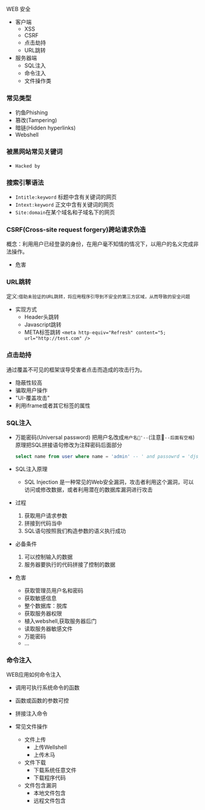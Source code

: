 

WEB 安全
* 客户端
  + XSS
  + CSRF
  + 点击劫持
  + URL跳转
* 服务器端
  + SQL注入
  + 命令注入
  + 文件操作类


### 常见类型
* 钓鱼Phishing
* 篡改(Tampering)
* 暗链(Hidden hyperlinks)
* Webshell


### 被黑网站常见关键词
* `Hacked by`

### 搜索引擎语法
* `Intitle:keyword` 标题中含有关键词的网页
* `Intext:keyword` 正文中含有关键词的网页
* `Site:domain`在某个域名和子域名下的网页


### CSRF(Cross-site request forgery)跨站请求伪造
概念：利用用户已经登录的身份，在用户毫不知情的情况下，以用户的名义完成非法操作。
* 危害

### URL跳转
定义:``借助未验证的URL跳转，将应用程序引导到不安全的第三方区域，从而导致的安全问题``
* 实现方式
  + Header头跳转
  + Javascript跳转
  + META标签跳转 `<meta http-equiv="Refresh" content="5; url="http://test.com" />`
  
### 点击劫持
通过覆盖不可见的框架误导受害者点击而造成的攻击行为。

* 隐蔽性较高
* 骗取用户操作
* "UI-覆盖攻击"
* 利用iframe或者其它标签的属性


### SQL注入
* 万能密码(Universal password)
   把用户名改成` 用户名'-- `(注意`--后面有空格`)
   原理把SQL拼接语句修改为注释密码后面部分
   ```sql
   select name from user where name = 'admin' -- ' and passowrd = 'djsjflkdjsflkjdsjf' limit 1
   ```
* SQL注入原理
  + SQL Injection 是一种常见的Web安全漏洞，攻击者利用这个漏洞，可以访问或修改数据，或者利用潜在的数据库漏洞进行攻击

* 过程
    1. 获取用户请求参数
    2. 拼接到代码当中
    3. SQL语句按照我们构造参数的语义执行成功
* 必备条件
    1. 可以控制输入的数据
    2. 服务器要执行的代码拼接了控制的数据

* 危害
  + 获取管理员用户名和密码
  + 获取敏感信息
  + 整个数据库：脱库
  + 获取服务器权限
  + 植入webshell,获取服务器后门
  + 读取服务器敏感文件
  + 万能密码
  + ...

### 命令注入
WEB应用如何命令注入
* 调用可执行系统命令的函数
* 函数或函数的参数可控
* 拼接注入命令



* 常见文件操作
  + 文件上传
    - 上传Wellshell
    - 上传木马
  + 文件下载
    - 下载系统任意文件
    - 下载程序代码
  + 文件包含漏洞
    - 本地文件包含
    - 远程文件包含